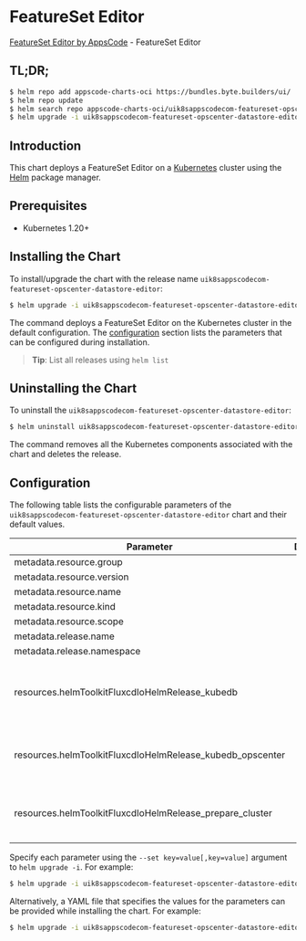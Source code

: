 # FeatureSet Editor

[FeatureSet Editor by AppsCode](https://byte.builders) - FeatureSet Editor

## TL;DR;

```bash
$ helm repo add appscode-charts-oci https://bundles.byte.builders/ui/
$ helm repo update
$ helm search repo appscode-charts-oci/uik8sappscodecom-featureset-opscenter-datastore-editor --version=v0.4.20
$ helm upgrade -i uik8sappscodecom-featureset-opscenter-datastore-editor appscode-charts-oci/uik8sappscodecom-featureset-opscenter-datastore-editor -n default --create-namespace --version=v0.4.20
```

## Introduction

This chart deploys a FeatureSet Editor on a [Kubernetes](http://kubernetes.io) cluster using the [Helm](https://helm.sh) package manager.

## Prerequisites

- Kubernetes 1.20+

## Installing the Chart

To install/upgrade the chart with the release name `uik8sappscodecom-featureset-opscenter-datastore-editor`:

```bash
$ helm upgrade -i uik8sappscodecom-featureset-opscenter-datastore-editor appscode-charts-oci/uik8sappscodecom-featureset-opscenter-datastore-editor -n default --create-namespace --version=v0.4.20
```

The command deploys a FeatureSet Editor on the Kubernetes cluster in the default configuration. The [configuration](#configuration) section lists the parameters that can be configured during installation.

> **Tip**: List all releases using `helm list`

## Uninstalling the Chart

To uninstall the `uik8sappscodecom-featureset-opscenter-datastore-editor`:

```bash
$ helm uninstall uik8sappscodecom-featureset-opscenter-datastore-editor -n default
```

The command removes all the Kubernetes components associated with the chart and deletes the release.

## Configuration

The following table lists the configurable parameters of the `uik8sappscodecom-featureset-opscenter-datastore-editor` chart and their default values.

|                         Parameter                         | Description |                                                                                                                                                                                                                                                                                                                                                                                                           Default                                                                                                                                                                                                                                                                                                                                                                                                            |
|-----------------------------------------------------------|-------------|------------------------------------------------------------------------------------------------------------------------------------------------------------------------------------------------------------------------------------------------------------------------------------------------------------------------------------------------------------------------------------------------------------------------------------------------------------------------------------------------------------------------------------------------------------------------------------------------------------------------------------------------------------------------------------------------------------------------------------------------------------------------------------------------------------------------------|
| metadata.resource.group                                   |             | <code>ui.k8s.appscode.com</code>                                                                                                                                                                                                                                                                                                                                                                                                                                                                                                                                                                                                                                                                                                                                                                                             |
| metadata.resource.version                                 |             | <code>v1alpha1</code>                                                                                                                                                                                                                                                                                                                                                                                                                                                                                                                                                                                                                                                                                                                                                                                                        |
| metadata.resource.name                                    |             | <code>featuresets</code>                                                                                                                                                                                                                                                                                                                                                                                                                                                                                                                                                                                                                                                                                                                                                                                                     |
| metadata.resource.kind                                    |             | <code>FeatureSet</code>                                                                                                                                                                                                                                                                                                                                                                                                                                                                                                                                                                                                                                                                                                                                                                                                      |
| metadata.resource.scope                                   |             | <code>Cluster</code>                                                                                                                                                                                                                                                                                                                                                                                                                                                                                                                                                                                                                                                                                                                                                                                                         |
| metadata.release.name                                     |             | <code>RELEASE-NAME</code>                                                                                                                                                                                                                                                                                                                                                                                                                                                                                                                                                                                                                                                                                                                                                                                                    |
| metadata.release.namespace                                |             | <code>default</code>                                                                                                                                                                                                                                                                                                                                                                                                                                                                                                                                                                                                                                                                                                                                                                                                         |
| resources.helmToolkitFluxcdIoHelmRelease_kubedb           |             | <code>{"apiVersion":"helm.toolkit.fluxcd.io/v2","kind":"HelmRelease","metadata":{"labels":{"app.kubernetes.io/component":"kubedb"},"name":"kubedb","namespace":"kubeops"},"spec":{"chart":{"spec":{"chart":"kubedb","sourceRef":{"kind":"HelmRepository","name":"appscode-charts-oci","namespace":"kubeops"},"version":"v2024.4.27"}},"install":{"crds":"CreateReplace","createNamespace":true,"remediation":{"retries":-1}},"interval":"5m","releaseName":"kubedb","storageNamespace":"kubedb","targetNamespace":"kubedb","timeout":"30m","upgrade":{"crds":"CreateReplace","remediation":{"retries":-1}},"values":{"kubedb-autoscaler":{"enabled":true},"kubedb-dashboard":{"enabled":true},"kubedb-ops-manager":{"enabled":true},"kubedb-provisioner":{"enabled":true},"kubedb-schema-manager":{"enabled":true}}}}</code> |
| resources.helmToolkitFluxcdIoHelmRelease_kubedb_opscenter |             | <code>{"apiVersion":"helm.toolkit.fluxcd.io/v2","kind":"HelmRelease","metadata":{"labels":{"app.kubernetes.io/component":"kubedb-opscenter"},"name":"kubedb-opscenter","namespace":"kubeops"},"spec":{"chart":{"spec":{"chart":"kubedb-opscenter","sourceRef":{"kind":"HelmRepository","name":"appscode-charts-oci","namespace":"kubeops"},"version":"v2024.4.27"}},"install":{"crds":"CreateReplace","createNamespace":true,"remediation":{"retries":-1}},"interval":"5m","releaseName":"kubedb-opscenter","storageNamespace":"kubedb","targetNamespace":"kubedb","timeout":"30m","upgrade":{"crds":"CreateReplace","remediation":{"retries":-1}}}}</code>                                                                                                                                                                  |
| resources.helmToolkitFluxcdIoHelmRelease_prepare_cluster  |             | <code>{"apiVersion":"helm.toolkit.fluxcd.io/v2","kind":"HelmRelease","metadata":{"labels":{"app.kubernetes.io/component":"prepare-cluster"},"name":"prepare-cluster","namespace":"kubeops"},"spec":{"chart":{"spec":{"chart":"prepare-cluster","sourceRef":{"kind":"HelmRepository","name":"appscode-charts-oci","namespace":"kubeops"},"version":"v2023.12.21"}},"install":{"crds":"CreateReplace","createNamespace":true,"remediation":{"retries":-1}},"interval":"5m","releaseName":"prepare-cluster","storageNamespace":"kubedb","targetNamespace":"kubedb","timeout":"30m","upgrade":{"crds":"CreateReplace","remediation":{"retries":-1}}}}</code>                                                                                                                                                                     |


Specify each parameter using the `--set key=value[,key=value]` argument to `helm upgrade -i`. For example:

```bash
$ helm upgrade -i uik8sappscodecom-featureset-opscenter-datastore-editor appscode-charts-oci/uik8sappscodecom-featureset-opscenter-datastore-editor -n default --create-namespace --version=v0.4.20 --set metadata.resource.group=ui.k8s.appscode.com
```

Alternatively, a YAML file that specifies the values for the parameters can be provided while
installing the chart. For example:

```bash
$ helm upgrade -i uik8sappscodecom-featureset-opscenter-datastore-editor appscode-charts-oci/uik8sappscodecom-featureset-opscenter-datastore-editor -n default --create-namespace --version=v0.4.20 --values values.yaml
```
